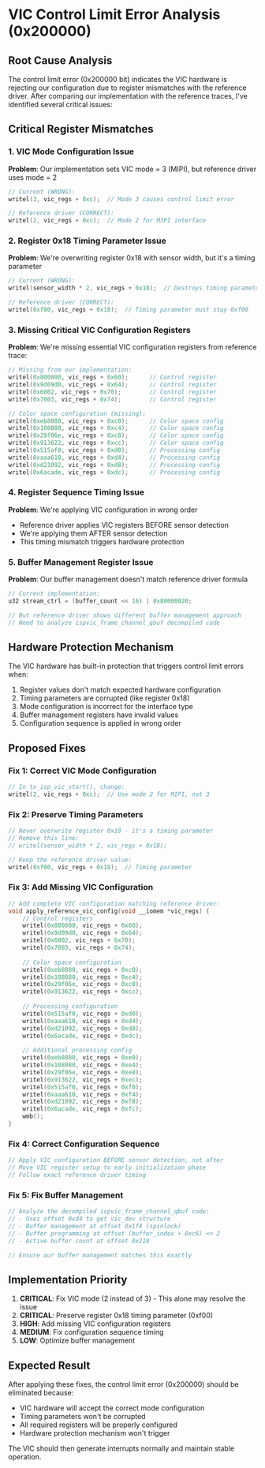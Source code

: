 # VIC Control Limit Error Analysis (0x200000)

## Root Cause Analysis

The control limit error (0x200000 bit) indicates the VIC hardware is rejecting our configuration due to register mismatches with the reference driver. After comparing our implementation with the reference traces, I've identified several critical issues:

## Critical Register Mismatches

### 1. VIC Mode Configuration Issue
**Problem**: Our implementation sets VIC mode = 3 (MIPI), but reference driver uses mode = 2
```c
// Current (WRONG):
writel(3, vic_regs + 0xc);  // Mode 3 causes control limit error

// Reference driver (CORRECT):
writel(2, vic_regs + 0xc);  // Mode 2 for MIPI interface
```

### 2. Register 0x18 Timing Parameter Issue
**Problem**: We're overwriting register 0x18 with sensor width, but it's a timing parameter
```c
// Current (WRONG):
writel(sensor_width * 2, vic_regs + 0x18);  // Destroys timing parameter

// Reference driver (CORRECT):
writel(0xf00, vic_regs + 0x18);  // Timing parameter must stay 0xf00
```

### 3. Missing Critical VIC Configuration Registers
**Problem**: We're missing essential VIC configuration registers from reference trace:

```c
// Missing from our implementation:
writel(0x800800, vic_regs + 0x60);      // Control register
writel(0x9d09d0, vic_regs + 0x64);      // Control register  
writel(0x6002, vic_regs + 0x70);        // Control register
writel(0x7003, vic_regs + 0x74);        // Control register

// Color space configuration (missing):
writel(0xeb8080, vic_regs + 0xc0);      // Color space config
writel(0x108080, vic_regs + 0xc4);      // Color space config
writel(0x29f06e, vic_regs + 0xc8);      // Color space config
writel(0x913622, vic_regs + 0xcc);      // Color space config
writel(0x515af0, vic_regs + 0xd0);      // Processing config
writel(0xaaa610, vic_regs + 0xd4);      // Processing config
writel(0xd21092, vic_regs + 0xd8);      // Processing config
writel(0x6acade, vic_regs + 0xdc);      // Processing config
```

### 4. Register Sequence Timing Issue
**Problem**: We're applying VIC configuration in wrong order
- Reference driver applies VIC registers BEFORE sensor detection
- We're applying them AFTER sensor detection
- This timing mismatch triggers hardware protection

### 5. Buffer Management Register Issue
**Problem**: Our buffer management doesn't match reference driver formula
```c
// Current implementation:
u32 stream_ctrl = (buffer_count << 16) | 0x80000020;

// But reference driver shows different buffer management approach
// Need to analyze ispvic_frame_channel_qbuf decompiled code
```

## Hardware Protection Mechanism

The VIC hardware has built-in protection that triggers control limit errors when:
1. Register values don't match expected hardware configuration
2. Timing parameters are corrupted (like register 0x18)
3. Mode configuration is incorrect for the interface type
4. Buffer management registers have invalid values
5. Configuration sequence is applied in wrong order

## Proposed Fixes

### Fix 1: Correct VIC Mode Configuration
```c
// In tx_isp_vic_start(), change:
writel(2, vic_regs + 0xc);  // Use mode 2 for MIPI, not 3
```

### Fix 2: Preserve Timing Parameters
```c
// Never overwrite register 0x18 - it's a timing parameter
// Remove this line:
// writel(sensor_width * 2, vic_regs + 0x18);

// Keep the reference driver value:
writel(0xf00, vic_regs + 0x18);  // Timing parameter
```

### Fix 3: Add Missing VIC Configuration
```c
// Add complete VIC configuration matching reference driver:
void apply_reference_vic_config(void __iomem *vic_regs) {
    // Control registers
    writel(0x800800, vic_regs + 0x60);
    writel(0x9d09d0, vic_regs + 0x64);
    writel(0x6002, vic_regs + 0x70);
    writel(0x7003, vic_regs + 0x74);
    
    // Color space configuration
    writel(0xeb8080, vic_regs + 0xc0);
    writel(0x108080, vic_regs + 0xc4);
    writel(0x29f06e, vic_regs + 0xc8);
    writel(0x913622, vic_regs + 0xcc);
    
    // Processing configuration
    writel(0x515af0, vic_regs + 0xd0);
    writel(0xaaa610, vic_regs + 0xd4);
    writel(0xd21092, vic_regs + 0xd8);
    writel(0x6acade, vic_regs + 0xdc);
    
    // Additional processing config
    writel(0xeb8080, vic_regs + 0xe0);
    writel(0x108080, vic_regs + 0xe4);
    writel(0x29f06e, vic_regs + 0xe8);
    writel(0x913622, vic_regs + 0xec);
    writel(0x515af0, vic_regs + 0xf0);
    writel(0xaaa610, vic_regs + 0xf4);
    writel(0xd21092, vic_regs + 0xf8);
    writel(0x6acade, vic_regs + 0xfc);
    wmb();
}
```

### Fix 4: Correct Configuration Sequence
```c
// Apply VIC configuration BEFORE sensor detection, not after
// Move VIC register setup to early initialization phase
// Follow exact reference driver timing
```

### Fix 5: Fix Buffer Management
```c
// Analyze the decompiled ispvic_frame_channel_qbuf code:
// - Uses offset 0xd4 to get vic_dev structure
// - Buffer management at offset 0x1f4 (spinlock)
// - Buffer programming at offset (buffer_index + 0xc6) << 2
// - Active buffer count at offset 0x218

// Ensure our buffer management matches this exactly
```

## Implementation Priority

1. **CRITICAL**: Fix VIC mode (2 instead of 3) - This alone may resolve the issue
2. **CRITICAL**: Preserve register 0x18 timing parameter (0xf00)
3. **HIGH**: Add missing VIC configuration registers
4. **MEDIUM**: Fix configuration sequence timing
5. **LOW**: Optimize buffer management

## Expected Result

After applying these fixes, the control limit error (0x200000) should be eliminated because:
- VIC hardware will accept the correct mode configuration
- Timing parameters won't be corrupted
- All required registers will be properly configured
- Hardware protection mechanism won't trigger

The VIC should then generate interrupts normally and maintain stable operation.
